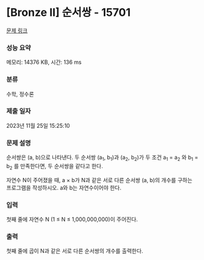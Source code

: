 # [Bronze II] 순서쌍 - 15701 

[문제 링크](https://www.acmicpc.net/problem/15701) 

### 성능 요약

메모리: 14376 KB, 시간: 136 ms

### 분류

수학, 정수론

### 제출 일자

2023년 11월 25일 15:25:10

### 문제 설명

<p>순서쌍은 (a, b)으로 나타낸다. 두 순서쌍 (a<sub>1</sub>, b<sub>1</sub>)과 (a<sub>2</sub>, b<sub>2</sub>)가 두 조건 a<sub>1</sub> = a<sub>2</sub> 와 b<sub>1</sub> = b<sub>2</sub> 를 만족한다면, 두 순서쌍을 같다고 한다.</p>

<p>자연수 N이 주어졌을 때, a × b가 N과 같은 서로 다른 순서쌍 (a, b)의 개수를 구하는 프로그램을 작성하시오. a와 b는 자연수이어야 한다.</p>

### 입력 

 <p>첫째 줄에 자연수 N (1 ≤ N ≤ 1,000,000,000)이 주어진다.</p>

### 출력 

 <p>첫째 줄에 곱이 N과 같은 서로 다른 순서쌍의 개수를 출력한다.</p>

